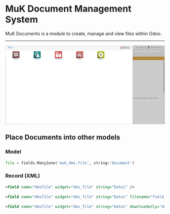 # MuK Document Management System

MuK Documents is a module to create, manage and view files within Odoo.

---

<img align="center" src="static/description/demo.gif"/>

## Place Documents into other models

### Model

```python
file = fields.Many2one('muk_dms.file', string='Document')
```

### Record (XML)

```xml
<field name="dmsfile" widget="dms_file" string="Datei" />
```

```xml
<field name="dmsfile" widget="dms_file" string="Datei" filename="field_filename" directory="ref_directory_id" />
```

```xml
<field name="dmsfile" widget="dms_file" string="Datei" downloadonly="downloadonly" />
```
